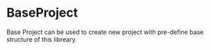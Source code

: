 # BaseProject
Base Project can be used to create new project with pre-define base structure of this libreary.
